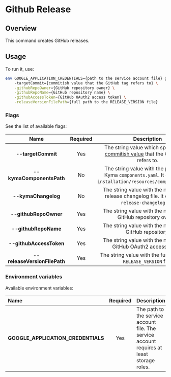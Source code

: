 # Github Release

## Overview

This command creates GitHub releases.

## Usage

To run it, use:
```bash
env GOOGLE_APPLICATION_CREDENTIALS={path to the service account file} go run main.go \ 
    -targetCommit={commitish value that the GitHub tag refers to} \
    -githubRepoOwner={GitHub repository owner} \
    -githubRepoName={GitHub repository name} \
    -githubAccessToken={GitHub OAuth2 access token} \
    -releaseVersionFilePath={full path to the RELEASE_VERSION file} 
```

### Flags

See the list of available flags:

|               Name                | Required  |                                                                        Description                                                                        |
|:---------------------------------:|:---------:|:---------------------------------------------------------------------------------------------------------------------------------------------------------:|
|        **--targetCommit**         |    Yes    | The string value which specifies the [commitish value](https://docs.github.com/en/rest/releases/releases#create-a-release) that the GitHub tag refers to. 
|     **--kymaComponentsPath**      |    No     |                  The string value with the path to the Kyma `components.yaml`. It defaults to `installation/resources/components.yaml`.                   
|        **--kymaChangelog**        |    No     |                           The string value with the name of the release changelog file. It defaults to `release-changelog.md`.                            
|       **--githubRepoOwner**       |    Yes    |                                              The string value with the name of the GitHub repository owner.                                               
|       **--githubRepoName**        |    Yes    |                                                 The string value with the name of the GitHub repository.                                                  
|      **--githubAccessToken**      |    Yes    |                                             The string value with the name of the GitHub OAuth2 access token.                                             
|   **--releaseVersionFilePath**    |    Yes    |                                            The string value with the full path to the `RELEASE_VERSION` file.                                             

### Environment variables

Available environment variables:

| Name                                  | Required | Description                                                                                          |
| :------------------------------------ | :------: | :--------------------------------------------------------------------------------------------------- |
| **GOOGLE_APPLICATION_CREDENTIALS**    |    Yes   | The path to the service account file. The service account requires at least storage roles. |
